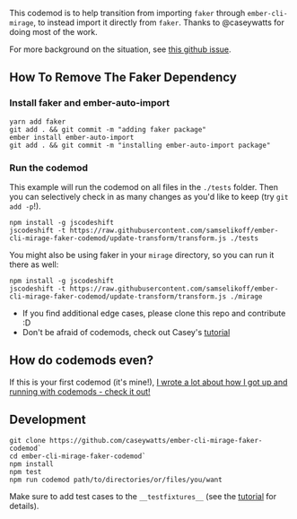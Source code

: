 This codemod is to help transition from importing `faker` through `ember-cli-mirage`, to instead import it directly from `faker`. Thanks to @caseywatts for doing most of the work.

For more background on the situation, see [this github issue](https://github.com/samselikoff/ember-cli-mirage/issues/1037#issuecomment-411452618).


## How To Remove The Faker Dependency

### Install faker and ember-auto-import
```
yarn add faker
git add . && git commit -m "adding faker package"
ember install ember-auto-import
git add . && git commit -m "installing ember-auto-import package"
```

### Run the codemod
This example will run the codemod on all files in the `./tests` folder. Then you can selectively check in as many changes as you'd like to keep (try `git add -p`!).

```
npm install -g jscodeshift
jscodeshift -t https://raw.githubusercontent.com/samselikoff/ember-cli-mirage-faker-codemod/update-transform/transform.js ./tests
```

You might also be using faker in your `mirage` directory, so you can run it there as well:

```
npm install -g jscodeshift
jscodeshift -t https://raw.githubusercontent.com/samselikoff/ember-cli-mirage-faker-codemod/update-transform/transform.js ./mirage
```

- If you find additional edge cases, please clone this repo and contribute :D
- Don't be afraid of codemods, check out Casey's [tutorial](https://caseywatts.com/2018/08/23/codemods.html)

## How do codemods even?

If this is your first codemod (it's mine!), [I wrote a lot about how I got up and running with codemods - check it out!](https://caseywatts.com/2018/08/23/codemods.html)


## Development

```
git clone https://github.com/caseywatts/ember-cli-mirage-faker-codemod`
cd ember-cli-mirage-faker-codemod`
npm install
npm test
npm run codemod path/to/directories/or/files/you/want
```

Make sure to add test cases to the `__testfixtures__` (see the [tutorial](https://caseywatts.com/2018/08/23/codemods.html) for details).
